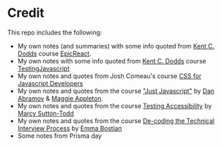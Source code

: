 # Credit
This repo includes the following:

* My own notes (and summaries) with some info quoted from [Kent C. Dodds](https://kentcdodds.com/) course [EpicReact](https://epicreact.dev/).
* My own notes with some info quoted from [Kent C. Dodds](https://kentcdodds.com/) course [TestingJavascript](https://testingjavascript.com/)
* My own notes and quotes from Josh Comeau's course [CSS for Javascript Developers](https://css-for-js.dev)
* My own notes and quotes from the course ["Just Javascript"](https://justjavascript.com/credits) by [Dan Abramov](https://twitter.com/dan_abramov) & [Maggie Appleton](https://twitter.com/mappletons).
* My own notes and quotes from the course [Testing Accessibility](https://testingaccessibility.com/) by [Marcy Sutton-Todd](https://twitter.com/marcysutton)
* My own notes and quotes from the course [De-coding the Technical Interview Process](https://technicalinterviews.dev/) by [Emma Bostian](https://twitter.com/emmabostian)
* Some notes from Prisma day
<!--stackedit_data:
eyJoaXN0b3J5IjpbLTExMjQ4NDQ3MzQsMTU5NTU5Nzk2MSwtMT
gwODIwNjcwNSwtMjAxNjMwMzcwNSwtMTU4NzEzMDA4MSwtMTM1
ODYyODY3NywyMDU3MzIxODc1XX0=
-->